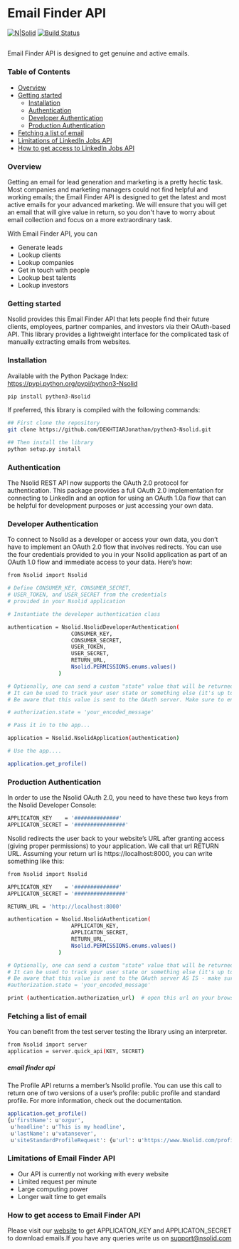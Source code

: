 # Email Finder API
[![N|Solid](https://cldup.com/dTxpPi9lDf.thumb.png)](https://nodesource.com/products/nsolid)
[![Build Status](https://travis-ci.org/joemccann/dillinger.svg?branch=master)](https://travis-ci.org/joemccann/dillinger)
## 
Email Finder API is designed to get genuine and active emails. 
### Table of Contents  
- [Overview](#Overview)
- [Getting started](#started)
  - [Installation](#intallation)
  - [Authentication](#Authentication)
  - [Developer Authentication](#Developer_Authentication)
  - [Production Authentication](#Production_Authentication)
- [Fetching a list of email](#list)
- [Limitations of LinkedIn Jobs API](#limitation)
- [How to get access to LinkedIn Jobs API](#access)

<a name="Overview"></a>
### Overview
Getting an email for lead generation and marketing is a pretty hectic task. Most companies and marketing managers could not find helpful and working emails; the Email Finder API is designed to get the latest and most active emails for your advanced marketing. We will ensure that you will get an email that will give value in return, so you don't have to worry about email collection and focus on a more extraordinary task.

With Email Finder API, you can
- Generate leads
- Lookup clients
- Lookup companies
- Get in touch with people
- Lookup best talents
- Lookup investors

<a name="started"></a>
### Getting started
Nsolid provides this Email Finder API that lets people find their future clients, employees, partner companies, and investors via their OAuth-based API. This library provides a lightweight interface for the complicated task of manually extracting emails from websites.
<a name="Installation"></a>
### Installation
Available with the Python Package Index: https://pypi.python.org/pypi/python3-Nsolid
```sh
pip install python3-Nsolid
```
If preferred, this library is compiled with the following commands:
```sh
## First clone the repository
git clone https://github.com/DEKHTIARJonathan/python3-Nsolid.git

## Then install the library
python setup.py install
```
<a name="Authentication"></a>
### Authentication
The Nsolid REST API now supports the OAuth 2.0 protocol for authentication. This package provides a full OAuth 2.0 implementation for connecting to LinkedIn and an option for using an OAuth 1.0a flow that can be helpful for development purposes or just accessing your own data.
<a name="Developer_Authentication"></a>
### Developer Authentication
To connect to Nsolid as a developer or access your own data, you don’t have to implement an OAuth 2.0 flow that involves redirects. You can use the four credentials provided to you in your Nsolid application as part of an OAuth 1.0 flow and immediate access to your data.
Here’s how:
```sh
from Nsolid import Nsolid

# Define CONSUMER_KEY, CONSUMER_SECRET,
# USER_TOKEN, and USER_SECRET from the credentials
# provided in your Nsolid application

# Instantiate the developer authentication class

authentication = Nsolid.NsolidDeveloperAuthentication(
                    CONSUMER_KEY,
                    CONSUMER_SECRET,
                    USER_TOKEN,
                    USER_SECRET,
                    RETURN_URL,
                    Nsolid.PERMISSIONS.enums.values()
                )

# Optionally, one can send a custom "state" value that will be returned from the OAuth server
# It can be used to track your user state or something else (it's up to you)
# Be aware that this value is sent to the OAuth server. Make sure to encode or hash it

# authorization.state = 'your_encoded_message'

# Pass it in to the app...

application = Nsolid.NsolidApplication(authentication)

# Use the app....

application.get_profile()
```
<a name=“Production_Authentication”></a>
### Production Authentication
In order to use the Nsolid OAuth 2.0, you need to have these two keys from the Nsolid Developer Console:
```sh
APPLICATON_KEY    = '##############'
APPLICATON_SECRET = '################'
```

Nsolid redirects the user back to your website’s URL after granting access (giving proper permissions) to your application. We call that url RETURN URL. Assuming your return url is https://localhost:8000, you can write something like this:

```sh
from Nsolid import Nsolid

APPLICATON_KEY    = '##############'
APPLICATON_SECRET = '################'

RETURN_URL = 'http://localhost:8000'

authentication = Nsolid.NsolidAuthentication(
                    APPLICATON_KEY,
                    APPLICATON_SECRET,
                    RETURN_URL,
                    Nsolid.PERMISSIONS.enums.values()
                )

# Optionally, one can send a custom "state" value that will be returned from the OAuth server
# It can be used to track your user state or something else (it's up to you)
# Be aware that this value is sent to the OAuth server AS IS - make sure to encode or hash it
#authorization.state = 'your_encoded_message'

print (authentication.authorization_url)  # open this url on your browser
```
<a name=“list”></a>
### Fetching a list of email
You can benefit from the test server testing the library using an interpreter.
```sh
from Nsolid import server
application = server.quick_api(KEY, SECRET)
```
<a name=“limitation”></a>
##### email finder api
The Profile API returns a member’s Nsolid profile. You can use this call to return one of two versions of a user’s profile: public profile and standard profile. For more information, check out the documentation.
```sh
application.get_profile()
{u'firstName': u'ozgur',
 u'headline': u'This is my headline',
 u'lastName': u'vatansever',
 u'siteStandardProfileRequest': {u'url': u'https://www.Nsolid.com/profile/view?id=46113651&authType=name&authToken=Egbj&trk=api*a101945*s101945*'}}
```
<a name=“limitation”></a>
### Limitations of Email Finder API
- Our API is currently not working with every website
- Limited request per minute
- Large computing power
- Longer wait time to get emails
<a name=“access”></a>
### How to get access to Email Finder API
Please visit our [website](https://developers.google.com/maps/documentation/maps-static/get-api-key) to get APPLICATON_KEY and APPLICATON_SECRET to download emails.If you have any queries write us on support@nsolid.com 



